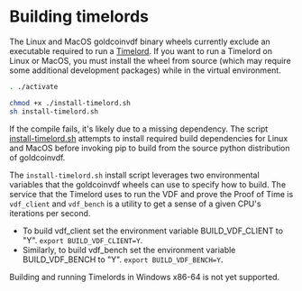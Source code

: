 # Building timelords

The Linux and MacOS goldcoinvdf binary wheels currently exclude an executable
required to run a [Timelord](https://github.com/Goldcoin-Network/goldcoin-blockchain/wiki/Timelords).
If you want to run a Timelord on Linux or MacOS, you must install the wheel
from source (which may require some additional development packages) while in
the virtual environment.

```bash
. ./activate

chmod +x ./install-timelord.sh
sh install-timelord.sh
```

If the compile fails, it's likely due to a missing dependency. The script
[install-timelord.sh](https://github.com/Goldcoin-Network/goldcoin-blockchain/blob/main/install-timelord.sh)
attempts to install required build dependencies for Linux and MacOS before
invoking pip to build from the source python distribution of goldcoinvdf.

The `install-timelord.sh` install script leverages two environmental variables
that the goldcoinvdf wheels can use to specify how to build. The service that the
Timelord uses to run the VDF and prove the Proof of Time is `vdf_client` and
`vdf_bench` is a utility to get a sense of a given CPU's iterations per second.

- To build vdf_client set the environment variable BUILD_VDF_CLIENT to "Y".
`export BUILD_VDF_CLIENT=Y`.
- Similarly, to build vdf_bench set the environment variable BUILD_VDF_BENCH
to "Y". `export BUILD_VDF_BENCH=Y`.

Building and running Timelords in Windows x86-64 is not yet supported.

